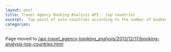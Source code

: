 ```yaml
---
layout: post
title: Travel Agency Booking Analysis API - top countries
excerpt:  Top point of sale countries according to the number of booked passengers
categories:
---
```


Page moved to [/api-travel_agency-booking_analysis/2013/12/17/booking-analysis-top-countries.html](/api-travel_agency-booking_analysis/2013/12/17/booking-analysis-top-countries.html)
